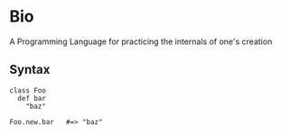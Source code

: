 Bio
===

A Programming Language for practicing the internals of one's creation

Syntax
------
    class Foo
      def bar
        "baz"

    Foo.new.bar   #=> "baz"

